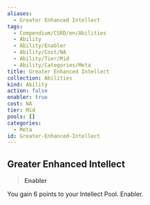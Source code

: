```yaml
---
aliases:
  - Greater Enhanced Intellect
tags:
  - Compendium/CSRD/en/Abilities
  - Ability
  - Ability/Enabler
  - Ability/Cost/NA
  - Ability/Tier/Mid
  - Ability/Categories/Meta
title: Greater Enhanced Intellect
collection: Abilities
kind: Ability
action: false
enabler: true
cost: NA
tier: Mid
pools: []
categories:
  - Meta
id: Greater-Enhanced-Intellect
---
```

## Greater Enhanced Intellect    
>**Enabler**  
    
You gain 6 points to your Intellect Pool. Enabler.
